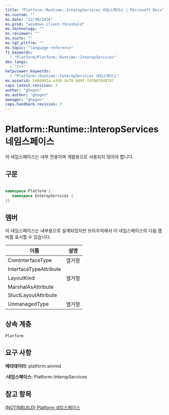 ```yaml
---
title: "Platform::Runtime::InteropServices 네임스페이스 | Microsoft Docs"
ms.custom: ""
ms.date: "12/30/2016"
ms.prod: "windows-client-threshold"
ms.technology: ""
ms.reviewer: ""
ms.suite: ""
ms.tgt_pltfrm: ""
ms.topic: "language-reference"
f1_keywords: 
  - "Platform/Platform::Runtime::InteropServices"
dev_langs: 
  - "C++"
helpviewer_keywords: 
  - "Platform::Runtime::InteropServices 네임스페이스"
ms.assetid: 546b981a-a360-4a78-b89f-fdf0df848747
caps.latest.revision: 3
author: "ghogen"
ms.author: "ghogen"
manager: "ghogen"
caps.handback.revision: 3
---
```

# Platform::Runtime::InteropServices 네임스페이스
이 네임스페이스는 내부 전용이며 개발용으로 사용되지 않아야 합니다.  
  
## 구문  
  
```cpp  
  
namespace Platform {  
   namespace InteropServices {  
}}  
```  
  
## 멤버  
 이 네임스페이스는 내부용으로 설계되었지만 브라우저에서 이 네임스페이스의 다음 멤버를 표시할 수 있습니다.  
  
|이름|설명|  
|--------|--------|  
|ComInterfaceType|열거형|  
|InterfaceTypeAttribute||  
|LayoutKind|열거형|  
|MarshalAsAttribute||  
|StuctLayoutAttribute||  
|UnmanagedType|열거형|  
  
## 상속 계층  
 `Platform`  
  
## 요구 사항  
 **메타데이터:** platform.winmd  
  
 **:네임스페이스:** Platform::InteropServices  
  
## 참고 항목  
 [\(NOTINBUILD\) Platform 네임스페이스](http://msdn.microsoft.com/ko-kr/f3ce3eab-028c-4204-ba9f-9ab8af17c8c4)
